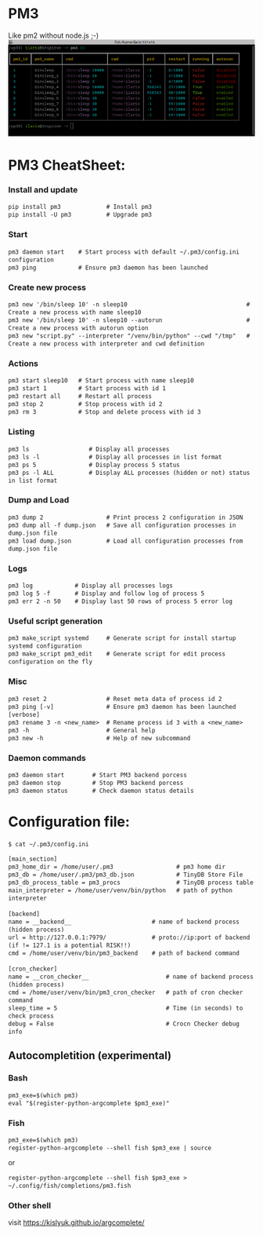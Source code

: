 # PM3
Like pm2 without node.js ;-)
![](https://github.com/ilariofebi/PM3/blob/main/screenshots/ls.png "pm3 ls image")

# PM3 CheatSheet:
### Install and update
```
pip install pm3             # Install pm3
pip install -U pm3          # Upgrade pm3
```

### Start
```
pm3 daemon start    # Start process with default ~/.pm3/config.ini configuration 
pm3 ping            # Ensure pm3 daemon has been launched
```

### Create new process
```
pm3 new '/bin/sleep 10' -n sleep10                                  # Create a new process with name sleep10
pm3 new '/bin/sleep 10' -n sleep10 --autorun                        # Create a new process with autorun option
pm3 new "script.py" --interpreter "/venv/bin/python" --cwd "/tmp"   # Create a new process with interpreter and cwd definition
```
### Actions
```
pm3 start sleep10   # Start process with name sleep10
pm3 start 1         # Start process with id 1
pm3 restart all     # Restart all process
pm3 stop 2          # Stop process with id 2 
pm3 rm 3            # Stop and delete process with id 3
```

### Listing
```
pm3 ls                 # Display all processes
pm3 ls -l              # Display all processes in list format
pm3 ps 5               # Display process 5 status
pm3 ps -l ALL          # Display ALL processes (hidden or not) status in list format
```

### Dump and Load
```
pm3 dump 2                  # Print process 2 configuration in JSON
pm3 dump all -f dump.json   # Save all configuration processes in dump.json file 
pm3 load dump.json          # Load all configuration processes from dump.json file 
```

### Logs
```
pm3 log            # Display all processes logs
pm3 log 5 -f       # Display and follow log of process 5
pm3 err 2 -n 50    # Display last 50 rows of process 5 error log 
```

### Useful script generation
```
pm3 make_script systemd     # Generate script for install startup systemd configuration
pm3 make_script pm3_edit    # Generate script for edit process configuration on the fly 
```

### Misc
```
pm3 reset 2                 # Reset meta data of process id 2
pm3 ping [-v]               # Ensure pm3 daemon has been launched [verbose]
pm3 rename 3 -n <new_name>  # Rename process id 3 with a <new_name>
pm3 -h                      # General help
pm3 new -h                  # Help of new subcommand  
```

### Daemon commands
```
pm3 daemon start        # Start PM3 backend porcess
pm3 daemon stop         # Stop PM3 backend porcess
pm3 daemon status       # Check daemon status details
```

# Configuration file:
`$ cat ~/.pm3/config.ini`
```
[main_section]
pm3_home_dir = /home/user/.pm3                  # pm3 home dir
pm3_db = /home/user/.pm3/pm3_db.json            # TinyDB Store File
pm3_db_process_table = pm3_procs                # TinyDB process table
main_interpreter = /home/user/venv/bin/python   # path of python interpreter

[backend]
name = __backend__                       # name of backend process (hidden process)
url = http://127.0.0.1:7979/             # proto://ip:port of backend (if != 127.1 is a potential RISK!!)
cmd = /home/user/venv/bin/pm3_backend    # path of backend command

[cron_checker]
name = __cron_checker__                      # name of backend process (hidden process)
cmd = /home/user/venv/bin/pm3_cron_checker   # path of cron checker command
sleep_time = 5                               # Time (in seconds) to check process                            
debug = False                                # Crocn Checker debug info
```


## Autocompletition (experimental)
### Bash
```
pm3_exe=$(which pm3)
eval "$(register-python-argcomplete $pm3_exe)"
```

### Fish
```
pm3_exe=$(which pm3)
register-python-argcomplete --shell fish $pm3_exe | source
```
or
```
register-python-argcomplete --shell fish $pm3_exe > ~/.config/fish/completions/pm3.fish
```

### Other shell
visit https://kislyuk.github.io/argcomplete/


